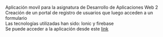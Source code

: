 Aplicación movil para la asignatura de Desarrollo de Aplicaciones Web 2 <br>
Creación de un portal de registro de usuarios que luego acceden a un formulario <br>
Las tecnologías utilizadas han sido: Ionic y firebase <br>
Se puede acceder a la aplicación desde este <a href="https://daw2-915b7.firebaseapp.com/login">link</a>
